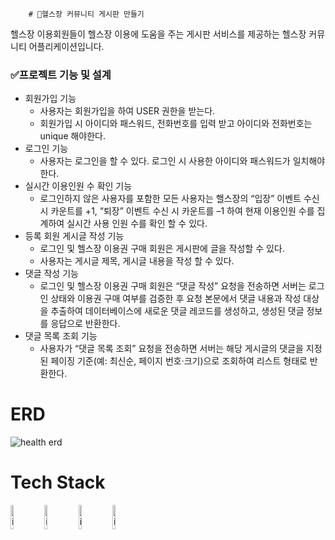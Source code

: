         # 📝헬스장 커뮤니티 게시판 만들기
헬스장 이용회원들이 헬스장 이용에 도움을 주는 게시판 서비스를 제공하는 헬스장 커뮤니티 어플리케이션입니다.

### ✅프로젝트 기능 및 설계
- 회원가입 기능
    -  사용자는 회원가입을 하여 USER 권한을 받는다.
    - 회원가입 시 아이디와 패스워드, 전화번호를 입력 받고 아이디와 전화번호는 unique 해야한다.
- 로그인 기능
    - 사용자는 로그인을 할 수 있다. 로그인 시 사용한 아이디와 패스워드가 일치해야한다.
- 실시간 이용인원 수 확인 기능
    - 로그인하지 않은 사용자를 포함한 모든 사용자는 핼스장의  “입장” 이벤트 수신 시 카운트를 +1, “퇴장” 이벤트 수신 시 카운트를 –1 하여 현재 이용인원 수를 집계하여 실시간 사용 인원 수를 확인 할 수 있다.
- 등록 회원 게시글 작성 기능
    - 로그인 및 헬스장 이용권 구매 회원은 게시판에 글을 작성할 수 있다.
    - 사용자는 게시글 제목, 게시글 내용을 작성 할 수 있다.
- 댓글 작성 기능
    - 로그인 및 헬스장 이용권 구매 회원은 “댓글 작성” 요청을 전송하면 서버는 로그인 상태와 이용권 구매 여부를 검증한 후 요청 본문에서 댓글 내용과 작성 대상을 추출하여 데이터베이스에 새로운 댓글 레코드를 생성하고, 생성된 댓글 정보를 응답으로 반환한다.
- 댓글 목록 조회 기능
    - 사용자가 “댓글 목록 조회” 요청을 전송하면 서버는 해당 게시글의 댓글을 지정된 페이징 기준(예: 최신순, 페이지 번호·크기)으로 조회하여 리스트 형태로 반환한다.

# ERD
![health erd](https://github.com/user-attachments/assets/a5357137-c071-478e-a3b7-8af9cbe6f2ad)

# Tech Stack
<img src="https://github.com/user-attachments/assets/2fd5d945-1144-4841-aa7f-010cfe7f01dc" alt="image" width="10%" />
<img src="https://github.com/user-attachments/assets/ac512551-3e5c-423d-839e-26b090f0dbbb" alt="image" width="10%" />
<img src="https://github.com/user-attachments/assets/7b26b265-8895-4f51-b81f-a05329a481f2" alt="image" width="10%" />
<img src="https://github.com/user-attachments/assets/9e498f10-6b14-4cf0-8de6-386f97d3e38a" alt="image" width="10%" />